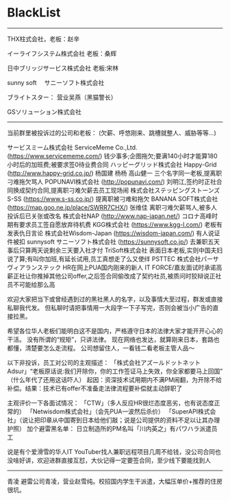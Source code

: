 # BlackList

---

THX柱式会社，老板：赵辛

イーライフシステム株式会社 老板：桑辉

日中ブリッジサービス株式会社 老板:宋林

sunny soft 　サニーソフト株式会社

ブライトスター： 营业吴燕（黑猫警长）

GSソリューション株式会社

---

当前群里被投诉过的公司和老板：
(欠薪、呼悠刚来、跳槽就整人、威胁等等…)

サービスミーム株式会社 ServiceMeme Co.,Ltd. (https://www.servicememe.com/) 钱少事多;企图拖欠;要满140小时才能算180小时后的加班费;被要求签0待业费合同
ハッピーグリッド株式会社 Happy-Grid (http://www.happy-grid.co.jp/) 杨国建 杨杨 高山健一 三个名字同一老板,提离职刁难拖欠骂人
POPUNAVI株式会社 (http://popunavi.com/) 刘明江,签约时正社合同换成契约合同,提离职刁难欠薪去员工现场闹
株式会社ステッピングストーンズ S-SS (https://www.s-ss.co.jp/) 提离职被刁难和拖欠
BANANA SOFT株式会社 (https://map.goo.ne.jp/place/SWRR7CHX/) 张维佳 离职刁难欠薪骂人,被多人投诉后已关张或改名
株式会社NAP (http://www.nap-japan.net/) コロナ高峰时期有要求员工签自愿放弃待机费
KGG株式会社 (https://www.kgg-l.com/) 老板有发表仇日言论
株式会社Wisdom-Japan (https://wisdom-japan.com/) 有人说证件被扣
sunnysoft サニーソフト株式会社 (https://sunnysoft.co.jp/) 去兼职五天事后只算两天说剩余三天要入社才付
TriSoft株式会社 表面日本老板,实则中国夫妇说了算;有叫你加班,有延长试用,员工真想走了么又使绊
PSTTEC 株式会社パーサヴィアランステック HR在网上PUA国内刚来的新人
IT FORCE/嘉友面试时承诺高薪正社让你推掉其他公司offer,之后签合同偷改成了契约社员,被质问时狡辩说正社员不可能给那么高


欢迎大家把当下或曾经遇到过的黑社黑人的名字，以及事情大至过程，群发或直接私聊我代发。
但私聊时请把事情用一大段字一下子写完，否则会被当小广告的直接拉黑。

希望各位华人老板们能明白这不是国内，严格遵守日本的法律大家才能开开心心的干活。
没有所谓的“规矩”，只讲法律。
现在网络也发达，就算刚来日本，套路也都懂，清楚要怎么走流程。
公司想留住人，一看钱二看老板主管人品～

以下非投诉，员工对公司的主观描述：
「株式会社アズールドットネットAdsur」“老板原话说:我们开除你，你的工作签证马上失效，你全家都要马上回国” （什么年代了还用这话吓人） 起因：资深技术试用期内不满PM闹翻，为开除不给补偿。结果：技术已有offer不准备走法律流程要补偿就主动辞职了

主观评价一下各面试情况：
「CTW」（多人反应HR很烂态度恶劣，也有说态度正常的）
「Netwisdom株式会社」（会先PUA一波然后杀价）
「SuperAPI株式会社」（说让把印章从中国寄到日本给他们敲；说是公司提供的资料不足以让其办理护照）
加个避雷黑名单：
  日立制造所的PM名叫「川内英之」有パワハラ派遣员工

说是有个爱滑雪的华人IT YouTuber找人兼职远程项目几周不给钱，没公司合同也没啥好讲，欢迎进群直接互怼，大伙记得一定要签合同，至少线下要能找到人

---

青凌  避雷公司青凌，营业赵雪纯。校招国内学生干派遣，大幅压单价+推荐的住房很坑。
